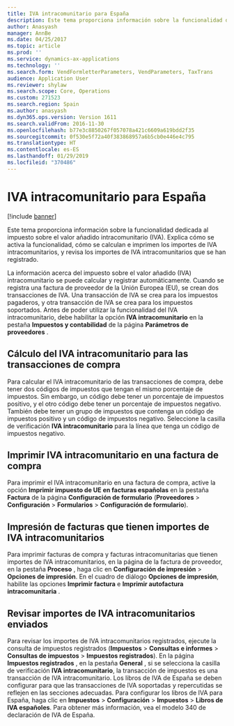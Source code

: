 ```yaml
---
title: IVA intracomunitario para España
description: Este tema proporciona información sobre la funcionalidad dedicada al impuesto sobre el valor añadido intracomunitario (IVA). Explica cómo se activa la funcionalidad, cómo se calculan e imprimen los importes de IVA intracomunitarios, y revisa los importes de IVA intracomunitarios que se han registrado.
author: Anasyash
manager: AnnBe
ms.date: 04/25/2017
ms.topic: article
ms.prod: ''
ms.service: dynamics-ax-applications
ms.technology: ''
ms.search.form: VendFormletterParameters, VendParameters, TaxTrans
audience: Application User
ms.reviewer: shylaw
ms.search.scope: Core, Operations
ms.custom: 271523
ms.search.region: Spain
ms.author: anasyash
ms.dyn365.ops.version: Version 1611
ms.search.validFrom: 2016-11-30
ms.openlocfilehash: b77e3c8850267f057078a421c6609a619bdd2f35
ms.sourcegitcommit: 0f530e5f72a40f383868957a6b5cb0e446e4c795
ms.translationtype: HT
ms.contentlocale: es-ES
ms.lasthandoff: 01/29/2019
ms.locfileid: "370486"
---
```

# <a name="intra-community-vat-for-spain"></a>IVA intracomunitario para España
[!include [banner](../includes/banner.md)]

Este tema proporciona información sobre la funcionalidad dedicada al impuesto sobre el valor añadido intracomunitario (IVA). Explica cómo se activa la funcionalidad, cómo se calculan e imprimen los importes de IVA intracomunitarios, y revisa los importes de IVA intracomunitarios que se han registrado.

La información acerca del impuesto sobre el valor añadido (IVA) intracomunitario se puede calcular y registrar automáticamente. Cuando se registra una factura de proveedor de la Unión Europea (EU), se crean dos transacciones de IVA. Una transacción de IVA se crea para los impuestos pagaderos, y otra transacción de IVA se crea para los impuestos soportados. Antes de poder utilizar la funcionalidad del IVA intracomunitario, debe habilitar la opción **IVA intracomunitario** en la pestaña **Impuestos y contabilidad** de la página **Parámetros de proveedores** .

## <a name="calculating-intracommunity-vat-for-purchase-transactions"></a>Cálculo del IVA intracomunitario para las transacciones de compra
Para calcular el IVA intracomunitario de las transacciones de compra, debe tener dos códigos de impuestos que tengan el mismo porcentaje de impuestos. Sin embargo, un código debe tener un porcentaje de impuestos positivo, y el otro código debe tener un porcentaje de impuestos negativo. También debe tener un grupo de impuestos que contenga un código de impuestos positivo y un código de impuestos negativo. Seleccione la casilla de verificación **IVA intracomunitario** para la línea que tenga un código de impuestos negativo. 

## <a name="printing-intracommunity-vat-on-a-purchase-invoice"></a>Imprimir IVA intracomunitario en una factura de compra
Para imprimir el IVA intracomunitario en una factura de compra, active la opción **Imprimir impuesto de UE en facturas españolas** en la pestaña **Factura** de la página **Configuración de formulario** (**Proveedores** &gt; **Configuración** &gt; **Formularios** &gt; **Configuración de formulario**).

## <a name="printing-invoices-that-have-intracommunity-vat-amounts"></a>Impresión de facturas que tienen importes de IVA intracomunitarios
Para imprimir facturas de compra y facturas intracomunitarias que tienen importes de IVA intracomunitarios, en la página de la factura de proveedor, en la pestaña **Proceso** , haga clic en **Configuración de impresión** &gt; **Opciones de impresión**. En el cuadro de diálogo **Opciones de impresión**, habilite las opciones **Imprimir factura** e **Imprimir autofactura intracomunitaria** .

## <a name="reviewing-posted-intracommunity-vat-amounts"></a>Revisar importes de IVA intracomunitarios enviados
Para revisar los importes de IVA intracomunitarios registrados, ejecute la consulta de impuestos registrados (**Impuestos** &gt; **Consultas e informes** &gt; **Consultas de impuestos** &gt; **Impuestos registrados**). En la página **Impuestos registrados** , en la pestaña **General** , si se selecciona la casilla de verificación **IVA intracomunitario**, la transacción de impuestos es una transacción de IVA intracomunitario. Los libros de IVA de España se deben configurar para que las transacciones de IVA soportadas y repercutidas se reflejen en las secciones adecuadas. Para configurar los libros de IVA para España, haga clic en **Impuestos** &gt; **Configuración** &gt; **Impuestos** &gt; **Libros de IVA españoles**. Para obtener más información, vea el modelo 340 de declaración de IVA de España.


